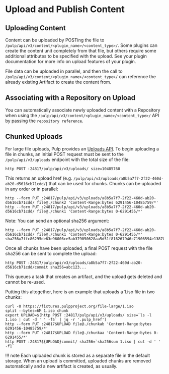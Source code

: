 # Upload and Publish Content

## Uploading Content

Content can be uploaded by POSTing the file to `/pulp/api/v3/content/<plugin_name>/<content_type>/`.
Some plugins can create the content unit completely from that file, but others require some
additional attributes to be specified with the upload. See your plugin documentation for more info
on upload features of your plugin.

File data can be uploaded in parallel, and then the call to
`/pulp/api/v3/content/<plugin_name>/<content_type>/` can reference the already existing Artifact to create
the content from.

## Associating with a Repository on Upload

You can automatically associate newly uploaded content with a Repository when using the
`/pulp/api/v3/content/<plugin_name>/<content_type>/` API by passing the `repository reference`.

## Chunked Uploads

For large file uploads, Pulp provides an [Uploads API](../../restapi.html#tag/uploads). To begin
uploading a file in chunks, an initial POST request must be sent to the `/pulp/api/v3/uploads`
endpoint with the total size of the file:

```
http POST :24817/pulp/api/v3/uploads/ size=10485760
```

This returns an upload href (e.g. `/pulp/api/v3/uploads/a8b5a7f7-2f22-460d-ab20-d5616cb71cdd/`) that can
be used for chunks. Chunks can be uploaded in any order or in parallel:

```
http --form PUT :24817/pulp/api/v3/uploads/a8b5a7f7-2f22-460d-ab20-d5616cb71cdd/ file@./chunk2 'Content-Range:bytes 6291456-10485759/*'
http --form PUT :24817/pulp/api/v3/uploads/a8b5a7f7-2f22-460d-ab20-d5616cb71cdd/ file@./chunk1 'Content-Range:bytes 0-6291455/*'
```

Note: You can send an optional sha256 argument:

```
http --form PUT :24817/pulp/api/v3/uploads/a8b5a7f7-2f22-460d-ab20-d5616cb71cdd/ file@./chunk1 'Content-Range:bytes 0-6291455/*' sha256=7ffc86295de63e96006ce5ab379050628aa5d51f816267946c71906594e13870
```

Once all chunks have been uploaded, a final POST request with the file sha256 can be sent to
complete the upload:

```
http POST :24817/pulp/api/v3/uploads/a8b5a7f7-2f22-460d-ab20-d5616cb71cdd/commit sha256=abc123...
```

This queues a task that creates an artifact, and the upload gets deleted and cannot be re-used.

Putting this altogether, here is an example that uploads a 1.iso file in two chunks:

```
curl -O https://fixtures.pulpproject.org/file-large/1.iso
split --bytes=6M 1.iso chunk
export UPLOAD=$(http POST :24817/pulp/api/v3/uploads/ size=`ls -l 1.iso | cut -d ' ' -f5` | jq -r '.pulp_href')
http --form PUT :24817$UPLOAD file@./chunkab 'Content-Range:bytes 6291456-10485759/*'
http --form PUT :24817$UPLOAD file@./chunkaa 'Content-Range:bytes 0-6291455/*'
http POST :24817${UPLOAD}commit/ sha256=`sha256sum 1.iso | cut -d ' ' -f1`
```

!!! note
    Each uploaded chunk is stored as a separate file in the default storage.
    When an upload is committed, uploaded chunks are removed automatically and a new artifact is created, as usually.

